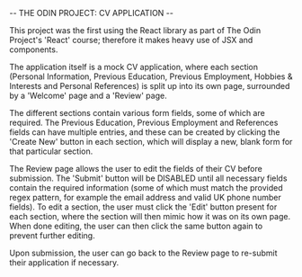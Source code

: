 -- THE ODIN PROJECT: CV APPLICATION --

This project was the first using the React library as part of The Odin Project's 'React' course; therefore
it makes heavy use of JSX and components.

The application itself is a mock CV application, where each section (Personal Information,
Previous Education, Previous Employment, Hobbies & Interests and Personal References) is
split up into its own page, surrounded by a 'Welcome' page and a 'Review' page.

The different sections contain various form fields, some of which are required. The Previous
Education, Previous Employment and References fields can have multiple entries, and these can
be created by clicking the 'Create New' button in each section, which will display a new, blank
form for that particular section.

The Review page allows the user to edit the fields of their CV before submission. The 'Submit' button
will be DISABLED until all necessary fields contain the required information (some of which must match
the provided regex pattern, for example the email address and valid UK phone number fields). To edit a
section, the user must click the 'Edit' button present for each section, where the section will then
mimic how it was on its own page. When done editing, the user can then click the same button again to
prevent further editing.

Upon submission, the user can go back to the Review page to re-submit their application if necessary.